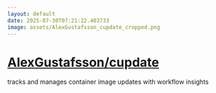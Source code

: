 ```yaml
---
layout: default
date: 2025-07-30T07:21:22.403733
image: assets/AlexGustafsson_cupdate_cropped.png
---
```


# [AlexGustafsson/cupdate](https://github.com/AlexGustafsson/cupdate)

tracks and manages container image updates with workflow insights
